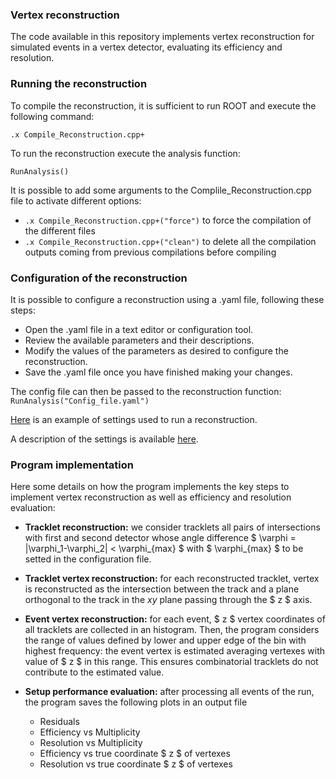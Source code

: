 ### Vertex reconstruction

The code available in this repository implements vertex reconstruction for simulated events in a vertex detector, evaluating its efficiency and resolution.

### Running the reconstruction
To compile the reconstruction, it is sufficient to run ROOT and execute the following command:
```
.x Compile_Reconstruction.cpp+
```
To run the reconstruction execute the analysis function:
```
RunAnalysis()
```

It is possible to add some arguments to the Complile_Reconstruction.cpp file to activate different options:
- `.x Compile_Reconstruction.cpp+("force")` to force the compilation of the different files
- `.x Compile_Reconstruction.cpp+("clean")` to delete all the compilation outputs coming from previous compilations before compiling

### Configuration of the reconstruction
It is possible to configure a reconstruction using a .yaml file, following these steps:

- Open the .yaml file in a text editor or configuration tool.
- Review the available parameters and their descriptions.
- Modify the values of the parameters as desired to configure the reconstruction.
- Save the .yaml file once you have finished making your changes.

The config file can then be passed to the reconstruction function: `RunAnalysis("Config_file.yaml")`

[Here](https://github.com/Bizzzio/TANS/blob/main/Config_Reconstruction.yaml) is an example of settings used to run a reconstruction.

A description of the settings is available [here](Settings.md).

### Program implementation
Here some details on how the program implements the key steps to implement vertex reconstruction as well as efficiency and resolution evaluation:

- **Tracklet reconstruction:** we consider tracklets all pairs of intersections with first and second detector whose angle difference $ \varphi = |\varphi_1-\varphi_2| < \varphi_{max} $ with $ \varphi_{max} $ to be setted in the configuration file.  

- **Tracklet vertex reconstruction:** for each reconstructed tracklet, vertex is reconstructed as the intersection between the track and a plane orthogonal to the track in the $xy$ plane passing through the $ z $ axis. 

- **Event vertex reconstruction:** for each event, $ z $ vertex coordinates of all tracklets are collected in an histogram. Then, the program considers the range of values defined by lower and upper edge of the bin with highest frequency: the event vertex is estimated averaging vertexes with value of $ z $ in this range. This ensures combinatorial tracklets do not contribute to the estimated value.

- **Setup performance evaluation:** after processing all events of the run, the program saves the following plots in an output file
    + Residuals
    + Efficiency vs Multiplicity
    + Resolution vs Multiplicity
    + Efficiency vs true coordinate $ z $ of vertexes
    + Resolution vs true coordinate $ z $ of vertexes
